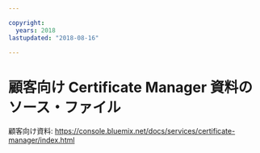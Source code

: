 ```yaml
---

copyright:
  years: 2018
lastupdated: "2018-08-16"

---
```



# 顧客向け Certificate Manager 資料のソース・ファイル


顧客向け資料: https://console.bluemix.net/docs/services/certificate-manager/index.html


